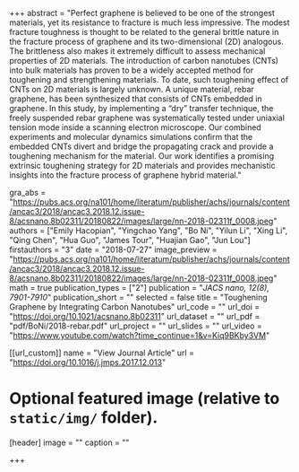 +++
abstract = "Perfect graphene is believed to be one of the strongest materials, yet its resistance to fracture is much less impressive. The modest fracture toughness is thought to be related to the general brittle nature in the fracture process of graphene and its two-dimensional (2D) analogous. The brittleness also makes it extremely difficult to assess mechanical properties of 2D materials. The introduction of carbon nanotubes (CNTs) into bulk materials has proven to be a widely accepted method for toughening and strengthening materials. To date, such toughening effect of CNTs on 2D materials is largely unknown. A unique material, rebar graphene, has been synthesized that consists of CNTs embedded in graphene. In this study, by implementing a “dry” transfer technique, the freely suspended rebar graphene was systematically tested under uniaxial tension mode inside a scanning electron microscope. Our combined experiments and molecular dynamics simulations confirm that the embedded CNTs divert and bridge the propagating crack and provide a toughening mechanism for the material. Our work identifies a promising extrinsic toughening strategy for 2D materials and provides mechanistic insights into the fracture process of graphene hybrid material."

gra_abs = "https://pubs.acs.org/na101/home/literatum/publisher/achs/journals/content/ancac3/2018/ancac3.2018.12.issue-8/acsnano.8b02311/20180822/images/large/nn-2018-02311f_0008.jpeg"
authors = ["Emily Hacopian", "Yingchao Yang", "Bo Ni", "Yilun Li", "Xing Li", "Qing Chen", "Hua Guo", "James Tour", "Huajian Gao", "Jun Lou"]
firstauthors = "3"
date = "2018-07-27"
image_preview = "https://pubs.acs.org/na101/home/literatum/publisher/achs/journals/content/ancac3/2018/ancac3.2018.12.issue-8/acsnano.8b02311/20180822/images/large/nn-2018-02311f_0008.jpeg"
math = true
publication_types = ["2"]
publication = "*JACS nano, 12(8), 7901-7910*"
publication_short = ""
selected = false
title = "Toughening Graphene by Integrating Carbon Nanotubes"
url_code = ""
url_doi = "https://doi.org/10.1021/acsnano.8b02311"
url_dataset = ""
url_pdf = "pdf/BoNi/2018-rebar.pdf"
url_project = ""
url_slides = ""
url_video = "https://www.youtube.com/watch?time_continue=1&v=Kiq9BKby3VM"

[[url_custom]]
name = "View Journal Article"
url = "https://doi.org/10.1016/j.jmps.2017.12.013"

# Optional featured image (relative to `static/img/` folder).
[header]
image = ""
caption = ""

+++
